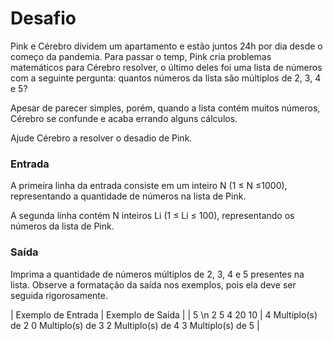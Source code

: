 # Desafio
Pink e Cérebro dividem um apartamento e estão juntos 24h por dia desde o começo da pandemia. Para passar o temp, Pink cria problemas matemáticos para Cérebro resolver, o último deles foi uma lista de números com a seguinte pergunta: quantos números da lista são múltiplos de 2, 3, 4 e 5?

Apesar de parecer simples, porém, quando a lista contém muitos números, Cérebro se confunde e acaba errando alguns cálculos.

Ajude Cérebro a resolver o desadio de Pink.

### Entrada
A primeira linha da entrada consiste em um inteiro N (1 ≤ N ≤1000), representando a quantidade de números na lista de Pink.

A segunda linha contém N inteiros Li (1 ≤ Li ≤ 100), representando os números da lista de Pink.

### Saída
Imprima a quantidade de números múltiplos de 2, 3, 4 e 5 presentes na lista. Observe a formatação da saída nos exemplos, pois ela deve ser seguida rigorosamente.

| Exemplo de Entrada    | Exemplo de Saída  |
| 5 \n 2 5 4 20 10  | 4 Multiplo(s) de 2
0 Multiplo(s) de 3
2 Multiplo(s) de 4
3 Multiplo(s) de 5 |